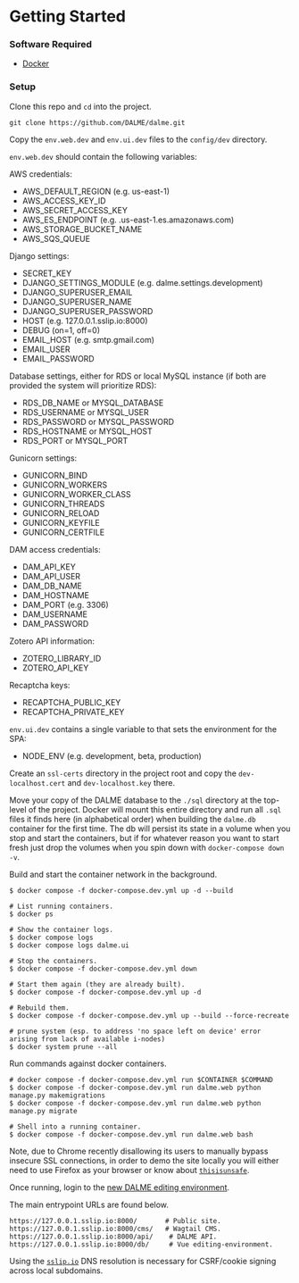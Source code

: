 # Getting Started

### Software Required

- [Docker](https://www.docker.com/get-started)

### Setup

Clone this repo and `cd` into the project.
```
git clone https://github.com/DALME/dalme.git
````

Copy the `env.web.dev` and `env.ui.dev` files to the `config/dev` directory.

`env.web.dev` should contain the following variables:

AWS credentials:
- AWS_DEFAULT_REGION (e.g. us-east-1)
- AWS_ACCESS_KEY_ID
- AWS_SECRET_ACCESS_KEY
- AWS_ES_ENDPOINT (e.g. <endpoint>.us-east-1.es.amazonaws.com)
- AWS_STORAGE_BUCKET_NAME
- AWS_SQS_QUEUE

Django settings:
- SECRET_KEY
- DJANGO_SETTINGS_MODULE (e.g. dalme.settings.development)
- DJANGO_SUPERUSER_EMAIL
- DJANGO_SUPERUSER_NAME
- DJANGO_SUPERUSER_PASSWORD
- HOST (e.g. 127.0.0.1.sslip.io:8000)
- DEBUG (on=1, off=0)
- EMAIL_HOST (e.g. smtp.gmail.com)
- EMAIL_USER
- EMAIL_PASSWORD

Database settings, either for RDS or local MySQL instance (if both are provided the system will prioritize RDS):
- RDS_DB_NAME or MYSQL_DATABASE
- RDS_USERNAME or MYSQL_USER
- RDS_PASSWORD or MYSQL_PASSWORD
- RDS_HOSTNAME or MYSQL_HOST
- RDS_PORT or MYSQL_PORT

Gunicorn settings:
- GUNICORN_BIND
- GUNICORN_WORKERS
- GUNICORN_WORKER_CLASS
- GUNICORN_THREADS
- GUNICORN_RELOAD
- GUNICORN_KEYFILE
- GUNICORN_CERTFILE

DAM access credentials:
- DAM_API_KEY
- DAM_API_USER
- DAM_DB_NAME
- DAM_HOSTNAME
- DAM_PORT (e.g. 3306)
- DAM_USERNAME
- DAM_PASSWORD

Zotero API information:
- ZOTERO_LIBRARY_ID
- ZOTERO_API_KEY

Recaptcha keys:
- RECAPTCHA_PUBLIC_KEY
- RECAPTCHA_PRIVATE_KEY

`env.ui.dev` contains a single variable to that sets the environment for the SPA:

- NODE_ENV (e.g. development, beta, production)

Create an `ssl-certs` directory in the project root and copy the
`dev-localhost.cert` and `dev-localhost.key` there.

Move your copy of the DALME database to the `./sql` directory at the top-level
of the project. Docker will mount this entire directory and run all `.sql`
files it finds here (in alphabetical order) when building the `dalme.db`
container for the first time. The db will persist its state in a volume when
you stop and start the containers, but if for whatever reason you want to start
fresh just drop the volumes when you spin down with `docker-compose down -v`.

Build and start the container network in the background.
```
$ docker compose -f docker-compose.dev.yml up -d --build

# List running containers.
$ docker ps

# Show the container logs.
$ docker compose logs
$ docker compose logs dalme.ui

# Stop the containers.
$ docker compose -f docker-compose.dev.yml down

# Start them again (they are already built).
$ docker compose -f docker-compose.dev.yml up -d

# Rebuild them.
$ docker compose -f docker-compose.dev.yml up --build --force-recreate

# prune system (esp. to address 'no space left on device' error arising from lack of available i-nodes)
$ docker system prune --all
```

Run commands against docker containers.
```
# docker compose -f docker-compose.dev.yml run $CONTAINER $COMMAND
$ docker compose -f docker-compose.dev.yml run dalme.web python manage.py makemigrations
$ docker compose -f docker-compose.dev.yml run dalme.web python manage.py migrate

# Shell into a running container.
$ docker compose -f docker-compose.dev.yml run dalme.web bash
```

Note, due to Chrome recently disallowing its users to manually bypass insecure
SSL connections, in order to demo the site locally you will either need to use
Firefox as your browser or know about
[`thisisunsafe`](https://dev.to/brettimus/this-is-unsafe-and-a-bad-idea-5ej4).

Once running, login to the [new DALME editing environment](https://127.0.0.1.sslip.io:8000/db/).

The main entrypoint URLs are found below.
```
https://127.0.0.1.sslip.io:8000/       # Public site.
https://127.0.0.1.sslip.io:8000/cms/   # Wagtail CMS.
https://127.0.0.1.sslip.io:8000/api/    # DALME API.
https://127.0.0.1.sslip.io:8000/db/     # Vue editing-environment.
```
Using the [`sslip.io`](http://sslip.io/) DNS resolution is necessary for
CSRF/cookie signing across local subdomains.
